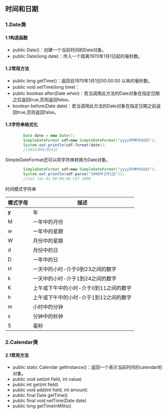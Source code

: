 ## 时间和日期

<h3>1.Date类</h3>

<h4>1.1构造函数</h4>

* public Date()：创建一个当前时间的Date对象。
* public Date(long date)：传入一个距离1970年1月1日起的毫秒数。

<h4>1.2常用方法</h4>

* public long getTime()：返回自1970年1月1日00:00:00 以来的毫秒数。
* public void setTime(long time)：
* public boolean after(Date when)：若当调用此方法的Date对象在指定日期之后返回true,否则返回false。
* boolean before(Date date)：若当调用此方法的Date对象在指定日期之前返回true,否则返回false。

<h4>1.3字符串格式化</h4>

```java
        Date date = new Date();
        SimpleDateFormat sdf=new SimpleDateFormat("yyyy年MM月dd日");
        System.out.println(sdf.format(date));
        //2015年06月24日

```

SimpleDateFormat还可以将字符串转换为Date对象。

```java
        SimpleDateFormat sdf=new SimpleDateFormat("yyyy年MM月dd日");
        System.out.println(sdf.parse("2000年1月1日"));
        //Sat Jan 01 00:00:00 CST 2000
```
时间模式字符串

| 模式字母 | 描述| 
| -- | -- |
| **y** | 年 
| M | 一年中的月份 |
| w | 一年中的星期 |
| W | 月份中的星期 |
| d | 月份中的日   |
| D | 一年中的日   |
| H | 一天中的小时-介于0到23之间的数字   |
| k | 一天中的小时-介于1到24之间的数字   |
| K | 上午或下午中的小时-介于0到11之间的数字   |
| h | 上午或下午中的小时-介于1到12之间的数字   |
| m | 小时中的分钟   |
| s | 分钟中的秒钟   |
| S | 毫秒   |

<h3>2.Calendar类</h3>

<h4>2.1常用方法</h4>

* public static Calendar getInstance()：返回一个表示当前时间的calendar的对象。
* public void set(int field, int value)
* public int get(int field)
* public void add(int field, int amount)
* public final Date getTime()
* public final void setTime(Date date)
* public long getTimeInMillis()
